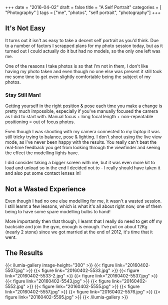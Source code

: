 +++
date = "2016-04-02"
draft = false
title = "A Self Portrait"
categories = [ "Photography" ]
tags = ["me", "photos", "self portrait", "photography"]
+++

## It's Not Easy
It turns out it isn't as easy to take a decent self portrait as you'd think.  Due to a number of factors I scrapped plans for my photo session today, but as it turned out I could actually do it but had no models, so the only one left was me.

One of the reasons I take photos is so that I'm not in them, I don't like having my photo taken and even though no one else was present it still took me some time to get even slightly comfortable being the subject of my photos.

### Stay Still Man!
Getting yourself in the right position & pose each time you make a change is pretty much impossible, especially if you've manually focused the camera as I did to start with.  Manual focus + long focal length + non-repeatable positioning = out of focus photos.

Even though I was shooting with my camera connected to my laptop it was still tricky trying to balance, pose & lighting.  I don't shoot using the live view mode, as I've never been happy with the results.  You really can't beat the real-time feedback you get from looking through the viewfinder and seeing the effect the modelling lights have.

I did consider taking a bigger screen with me, but it was even more kit to load and unload so in the end I decided not to - I really should have taken it and also put some contact lenses in!

## Not a Wasted Experience
Even though I had no one else modelling for me, it wasn't a wasted session.  I still learnt a few lessons, which is what it's all about right now, one of them being to have some spare modelling bulbs to hand!

More importantly then that though, I learnt that I really do need to get off my backside and join the gym, enough is enough.  I've put on about 12Kg (nearly 2 stone) since we got married at the end of 2012, it's time that it went.

## The Results
{{< ilumia-gallery image-height="300" >}}
    {{< figure link="20160402-5507.jpg" >}}
    {{< figure link="20160402-5533.jpg" >}}
    {{< figure link="20160402-5533-2.jpg" >}}
    {{< figure link="20160402-5537.jpg" >}}
    {{< figure link="20160402-5543.jpg" >}}
    {{< figure link="20160402-5552.jpg" >}}
    {{< figure link="20160402-5555.jpg" >}}
    {{< figure link="20160402-5557.jpg" >}}
    {{< figure link="20160402-5576.jpg" >}}
    {{< figure link="20160402-5595.jpg" >}}
{{< /ilumia-gallery >}}
